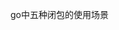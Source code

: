 <!--
 * @Date: 2021-08-11 20:29:16
 * @LastEditors: seven sun 
 * @LastEditTime: 2021-08-11 20:31:34
 * @FilePath: /面试题/gobase/closures/closure.md
-->
go中五种闭包的使用场景

